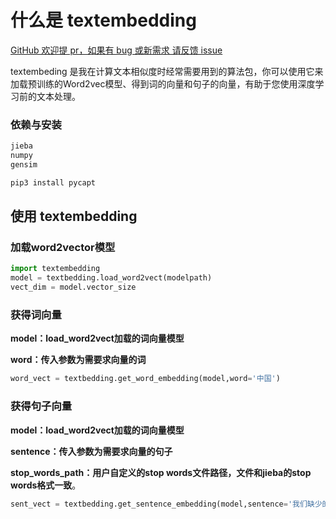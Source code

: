 # 什么是 textembedding

[GitHub 欢迎提 pr，如果有 bug 或新需求 请反馈 issue](https://github.com/Hanscal/textembedding/issues)

textembeding 是我在计算文本相似度时经常需要用到的算法包，你可以使用它来加载预训练的Word2vec模型、得到词的向量和句子的向量，有助于您使用深度学习前的文本处理。

### 依赖与安装

```bash
jieba
numpy
gensim
```

```py
pip3 install pycapt
```

## 使用 textembedding

### 加载word2vector模型

```py
import textembedding
model = textbedding.load_word2vect(modelpath)
vect_dim = model.vector_size
```

### 获得词向量

**model：load_word2vect加载的词向量模型**

**word：传入参数为需要求向量的词**

```py
word_vect = textbedding.get_word_embedding(model,word='中国')
```

### 获得句子向量

**model：load_word2vect加载的词向量模型**

**sentence：传入参数为需要求向量的句子**

**stop_words_path：用户自定义的stop words文件路径，文件和jieba的stop words格式一致**。

```py
sent_vect = textbedding.get_sentence_embedding(model,sentence='我们缺少的不是机会，而是在机会面前将自己重新归零的勇气。',stop_words_path='')
```
